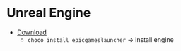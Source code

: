 Unreal Engine
=============

* [Download](https://www.unrealengine.com/en-US/download)
    * `choco install epicgameslauncher` -> install engine
